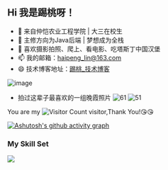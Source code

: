 ## Hi 我是踢桃呀！
- 👀 来自仲恺农业工程学院 | 大三在校生
- 🌱 主修方向为Java后端 | 梦想成为全栈
- 👊 喜欢摄影拍照、爬上、看电影、吃塔斯丁中国汉堡
- 📫 我的邮箱：haipeng_lin@163.com
- 😄 技术博客地址：[踢桃_技术博客](https://haipeng-lin.blog.csdn.net/)

![image](https://github.com/haipeng-lin/haipeng-lin/assets/170423484/2ae53f27-2fb8-41cd-ae83-20a5f5fb121b)

- 拍过这辈子最喜欢的一组晚霞照片
![61](https://github.com/haipeng-lin/haipeng-lin/assets/170423484/247c216f-6dc6-455b-a9f5-986aea103b45)
![51](https://github.com/haipeng-lin/haipeng-lin/assets/170423484/8d180eb8-95ca-49fd-8e12-bfb7b7ecbb68)



You are my ![Visitor Count](https://profile-counter.glitch.me/haipeng-lin/count.svg) visitor,Thank You!:kissing_heart::kissing_heart:

[![Ashutosh's github activity graph](https://github-readme-activity-graph.vercel.app/graph?username=haipeng-lin&theme=dracula)](https://github.com/ashutosh00710/github-readme-activity-graph)

### My Skill Set

![](https://img.shields.io/badge/Java-ED8B00?style=for-the-badge&logo=openjdk&logoColor=white)

